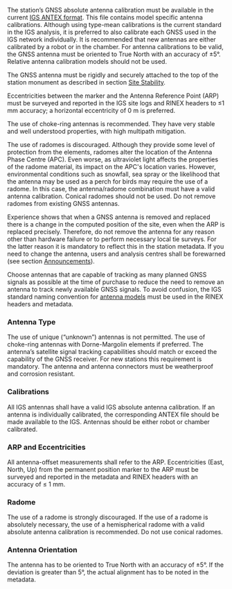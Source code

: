 The station’s GNSS absolute antenna calibration must be available in the current [IGS ANTEX format](https://files.igs.org/pub/data/format/antex14.txt). This file contains model specific antenna calibrations. Although using type-mean calibrations is the current standard in the IGS analysis, it is preferred to also calibrate each GNSS used in the IGS network individually. It is recommended that new antennas are either calibrated by a robot or in the chamber. For antenna calibrations to be valid, the GNSS antenna must be oriented to True North with an accuracy of ±5°. Relative antenna calibration models should not be used.

The GNSS antenna must be rigidly and securely attached to the top of the station monument as described in section [Site Stability](../../establishment/stability).

Eccentricities between the marker and the Antenna Reference Point (ARP) must be surveyed and reported in the IGS site logs and RINEX headers to ≤1 mm accuracy; a horizontal eccentricity of 0 m is preferred.

The use of choke-ring antennas is recommended. They have very stable and well understood properties, with high multipath mitigation.

The use of radomes is discouraged. Although they provide some level of protection from the elements, radomes alter the location of the Antenna Phase Centre (APC). Even worse, as ultraviolet light affects the properties of the radome material, its impact on the APC's location varies. However, environmental conditions such as snowfall, sea spray or the likelihood that the antenna may be used as a perch for birds may require the use of a radome. In this case, the antenna/radome combination must have a valid antenna calibration. Conical radomes should not be used. Do not remove radomes from existing GNSS antennas.

Experience shows that when a GNSS antenna is removed and replaced there is a change in the computed position of the site, even when the ARP is replaced precisely. Therefore, do not remove the antenna for any reason other than hardware failure or to perform necessary local tie surveys. For the latter reason it is mandatory to reflect this in the station metadata. If you need to change the antenna, users and analysis centres shall be forewarned (see section [Announcements](../../data/announcements)).

Choose antennas that are capable of tracking as many planned GNSS signals as possible at the time of purchase to reduce the need to remove an antenna to track newly available GNSS signals. To avoid confusion, the IGS standard naming convention for [antenna models](https://files.igs.org/pub/station/general/rcvr_ant.tab) must be used in the RINEX headers and metadata.

### Antenna Type

The use of unique (“unknown”) antennas is not permitted. The use of choke-ring antennas with Dorne-Margolin elements if preferred.
The antenna’s satellite signal tracking capabilities should match or exceed the capability of the GNSS receiver. For new stations this requirement is mandatory.
The antenna and antenna connectors must be weatherproof and corrosion resistant.

### Calibrations

All IGS antennas shall have a valid IGS absolute antenna calibration. If an antenna is individually calibrated, the corresponding ANTEX file should be made available to the IGS. Antennas should be either robot or chamber calibrated.

### ARP and Eccentricities

All antenna-offset measurements shall refer to the ARP. Eccentricities (East, North, Up) from the permanent position marker to the ARP must be surveyed and reported in the metadata and RINEX headers with an accuracy of ≤ 1 mm.

### Radome

The use of a radome is strongly discouraged. If the use of a radome is absolutely necessary, the use of a hemispherical radome with a valid absolute antenna
calibration is recommended.
Do not use conical radomes.

### Antenna Orientation

The antenna has to be oriented to True North with an accuracy of ±5°.
If the deviation is greater than 5°, the actual alignment has to be noted in the metadata.
